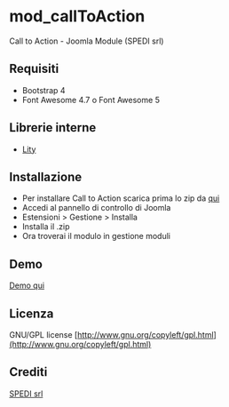 # mod_callToAction
Call to Action - Joomla Module (SPEDI srl)

## Requisiti
 * Bootstrap 4
 * Font Awesome 4.7 o Font Awesome 5

## Librerie interne
 * [Lity](https://sorgalla.com/lity/)

## Installazione
 * Per installare Call to Action scarica prima lo zip da [qui](https://github.com/spedisrl/mod_calltoaction/archive/master.zip)
 * Accedi al pannello di controllo di Joomla
 * Estensioni > Gestione > Installa
 * Installa il .zip
 * Ora troverai il modulo in gestione moduli

## Demo
[Demo qui](https://spedisrl.github.io/mod_calltoaction/)

## Licenza
GNU/GPL license [http://www.gnu.org/copyleft/gpl.html](http://www.gnu.org/copyleft/gpl.html)

## Crediti
[SPEDI srl](https://www.spedi.it)

